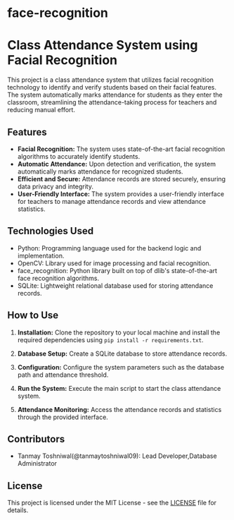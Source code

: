 # face-recognition
# Class Attendance System using Facial Recognition

This project is a class attendance system that utilizes facial recognition technology to identify and verify students based on their facial features. The system automatically marks attendance for students as they enter the classroom, streamlining the attendance-taking process for teachers and reducing manual effort.

## Features

- **Facial Recognition:** The system uses state-of-the-art facial recognition algorithms to accurately identify students.
- **Automatic Attendance:** Upon detection and verification, the system automatically marks attendance for recognized students.
- **Efficient and Secure:** Attendance records are stored securely, ensuring data privacy and integrity.
- **User-Friendly Interface:** The system provides a user-friendly interface for teachers to manage attendance records and view attendance statistics.

## Technologies Used

- Python: Programming language used for the backend logic and implementation.
- OpenCV: Library used for image processing and facial recognition.
- face\_recognition: Python library built on top of dlib's state-of-the-art face recognition algorithms.
- SQLite: Lightweight relational database used for storing attendance records.

## How to Use

1. **Installation:** Clone the repository to your local machine and install the required dependencies using `pip install -r requirements.txt`.

2. **Database Setup:** Create a SQLite database to store attendance records.

3. **Configuration:** Configure the system parameters such as the database path and attendance threshold.

4. **Run the System:** Execute the main script to start the class attendance system.

5. **Attendance Monitoring:** Access the attendance records and statistics through the provided interface.

## Contributors

- Tanmay Toshniwal(@tanmaytoshniwal09): Lead Developer,Database Administrator

## License

This project is licensed under the MIT License - see the [LICENSE](LICENSE) file for details.
